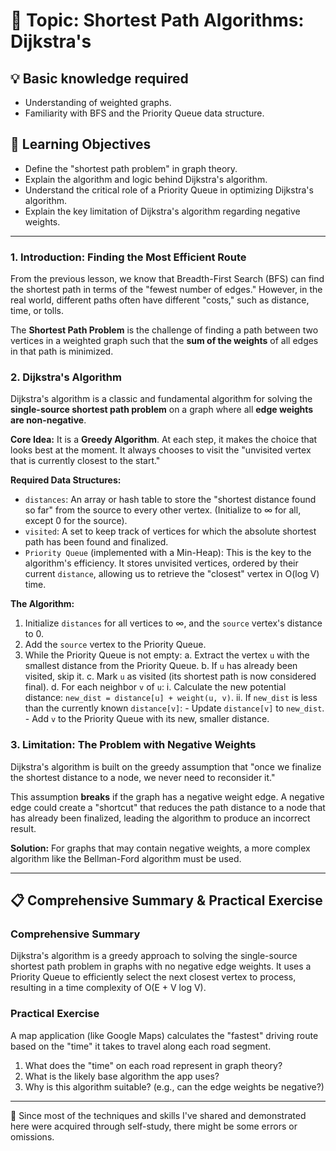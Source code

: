 # 📖 Topic: Shortest Path Algorithms: Dijkstra's

## 💡 Basic knowledge required

- Understanding of weighted graphs.
- Familiarity with BFS and the Priority Queue data structure.

## 🎯 Learning Objectives

- Define the "shortest path problem" in graph theory.
- Explain the algorithm and logic behind Dijkstra's algorithm.
- Understand the critical role of a Priority Queue in optimizing Dijkstra's algorithm.
- Explain the key limitation of Dijkstra's algorithm regarding negative weights.

---

### 1. Introduction: Finding the Most Efficient Route

From the previous lesson, we know that Breadth-First Search (BFS) can find the shortest path in terms of the "fewest number of edges." However, in the real world, different paths often have different "costs," such as distance, time, or tolls.

The **Shortest Path Problem** is the challenge of finding a path between two vertices in a weighted graph such that the **sum of the weights** of all edges in that path is minimized.

### 2. Dijkstra's Algorithm

Dijkstra's algorithm is a classic and fundamental algorithm for solving the **single-source shortest path problem** on a graph where all **edge weights are non-negative**.

**Core Idea:** It is a **Greedy Algorithm**. At each step, it makes the choice that looks best at the moment. It always chooses to visit the "unvisited vertex that is currently closest to the start."

**Required Data Structures:**
-   `distances`: An array or hash table to store the "shortest distance found so far" from the source to every other vertex. (Initialize to ∞ for all, except 0 for the source).
-   `visited`: A set to keep track of vertices for which the absolute shortest path has been found and finalized.
-   `Priority Queue` (implemented with a Min-Heap): This is the key to the algorithm's efficiency. It stores unvisited vertices, ordered by their current `distance`, allowing us to retrieve the "closest" vertex in O(log V) time.

**The Algorithm:**
1.  Initialize `distances` for all vertices to ∞, and the `source` vertex's distance to 0.
2.  Add the `source` vertex to the Priority Queue.
3.  While the Priority Queue is not empty:
    a. Extract the vertex `u` with the smallest distance from the Priority Queue.
    b. If `u` has already been visited, skip it.
    c. Mark `u` as visited (its shortest path is now considered final).
    d. For each neighbor `v` of `u`:
        i.  Calculate the new potential distance: `new_dist = distance[u] + weight(u, v)`.
        ii. If `new_dist` is less than the currently known `distance[v]`:
            -   Update `distance[v]` to `new_dist`.
            -   Add `v` to the Priority Queue with its new, smaller distance.

### 3. Limitation: The Problem with Negative Weights

Dijkstra's algorithm is built on the greedy assumption that "once we finalize the shortest distance to a node, we never need to reconsider it."

This assumption **breaks** if the graph has a negative weight edge. A negative edge could create a "shortcut" that reduces the path distance to a node that has already been finalized, leading the algorithm to produce an incorrect result.

**Solution:** For graphs that may contain negative weights, a more complex algorithm like the Bellman-Ford algorithm must be used.

---

## 📋 Comprehensive Summary & Practical Exercise

### Comprehensive Summary

Dijkstra's algorithm is a greedy approach to solving the single-source shortest path problem in graphs with no negative edge weights. It uses a Priority Queue to efficiently select the next closest vertex to process, resulting in a time complexity of O(E + V log V).

### Practical Exercise

A map application (like Google Maps) calculates the "fastest" driving route based on the "time" it takes to travel along each road segment.
1.  What does the "time" on each road represent in graph theory?
2.  What is the likely base algorithm the app uses?
3.  Why is this algorithm suitable? (e.g., can the edge weights be negative?)

---

📍 Since most of the techniques and skills I've shared and demonstrated here were acquired through self-study, there might be some errors or omissions.
